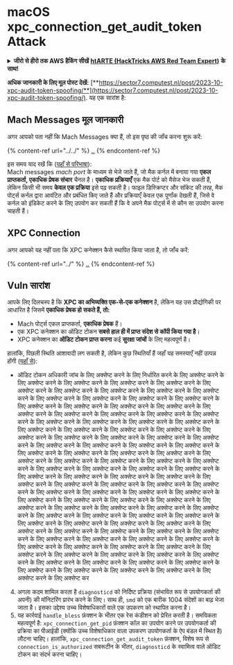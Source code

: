 # macOS xpc\_connection\_get\_audit\_token Attack

<details>

<summary><strong>जीरो से हीरो तक AWS हैकिंग सीखें</strong> <a href="https://training.hacktricks.xyz/courses/arte"><strong>htARTE (HackTricks AWS Red Team Expert)</strong></a> <strong>के साथ!</strong></summary>

HackTricks का समर्थन करने के अन्य तरीके:

* अगर आप अपनी **कंपनी का विज्ञापन HackTricks में देखना चाहते हैं** या **HackTricks को PDF में डाउनलोड करना चाहते हैं** तो [**सदस्यता योजनाएं देखें**](https://github.com/sponsors/carlospolop)!
* [**आधिकारिक PEASS और HackTricks स्वैग**](https://peass.creator-spring.com) प्राप्त करें
* हमारे विशेष [**NFTs**](https://opensea.io/collection/the-peass-family) संग्रह **The PEASS Family** की खोज करें
* **जुड़ें** 💬 [**डिस्कॉर्ड समूह**](https://discord.gg/hRep4RUj7f) या [**टेलीग्राम समूह**](https://t.me/peass) से या हमें **ट्विटर** 🐦 [**@carlospolopm**](https://twitter.com/hacktricks\_live)\*\* पर फॉलो\*\* करें।
* **अपने हैकिंग ट्रिक्स साझा करें** [**HackTricks**](https://github.com/carlospolop/hacktricks) और [**HackTricks Cloud**](https://github.com/carlospolop/hacktricks-cloud) github repos में PR जमा करके।

</details>

**अधिक जानकारी के लिए मूल पोस्ट देखें:** [**https://sector7.computest.nl/post/2023-10-xpc-audit-token-spoofing/**](https://sector7.computest.nl/post/2023-10-xpc-audit-token-spoofing/). यह एक सारांश है:

## Mach Messages मूल जानकारी

अगर आपको पता नहीं कि Mach Messages क्या हैं, तो इस पृष्ठ की जाँच करना शुरू करें:

{% content-ref url="../../" %}
[..](../../)
{% endcontent-ref %}

इस समय याद रखें कि ([यहाँ से परिभाषा](https://sector7.computest.nl/post/2023-10-xpc-audit-token-spoofing)):\
Mach messages _mach port_ के माध्यम से भेजे जाते हैं, जो मैक कर्नल में बनाया गया **एकल प्राप्तकर्ता, एकाधिक प्रेषक संचार** चैनल है। **एकाधिक प्रक्रियाएँ** एक मैक पोर्ट को मैसेज भेज सकती हैं, लेकिन किसी भी समय **केवल एक प्रक्रिया** इसे पढ़ सकती है। फाइल डिस्क्रिप्टर और सॉकेट की तरह, मैक पोर्ट्स कर्नल द्वारा आवंटित और प्रबंधित किए जाते हैं और प्रक्रियाएँ केवल एक पूर्णांक देखती हैं, जिसे वे कर्नल को इंडिकेट करने के लिए उपयोग कर सकती हैं कि वे अपने मैक पोर्ट्स में से कौन सा उपयोग करना चाहती हैं।

## XPC Connection

अगर आपको यह नहीं पता कि XPC कनेक्शन कैसे स्थापित किया जाता है, तो जाँच करें:

{% content-ref url="../" %}
[..](../)
{% endcontent-ref %}

## Vuln सारांश

आपके लिए दिलचस्प है कि **XPC का अभिव्यक्ति एक-से-एक कनेक्शन** है, लेकिन यह उस प्रौद्योगिकी पर आधारित है जिसमें **एकाधिक प्रेषक हो सकते हैं, तो:**

* Mach पोर्ट्स एकल प्राप्तकर्ता, **एकाधिक प्रेषक** हैं।
* एक XPC कनेक्शन का ऑडिट टोकन **सबसे हाल ही में प्राप्त संदेश से कॉपी किया गया है**।
* XPC कनेक्शन का **ऑडिट टोकन प्राप्त करना** कई **सुरक्षा जांचों** के लिए महत्वपूर्ण है।

हालांकि, पिछली स्थिति आशावादी लग सकती है, लेकिन कुछ स्थितियाँ हैं जहाँ यह समस्याएँ नहीं उत्पन्न होंगी ([यहाँ से](https://sector7.computest.nl/post/2023-10-xpc-audit-token-spoofing)):

* ऑडिट टोकन अधिकारी जांच के लिए अक्सेप्ट करने के लिए निर्धारित करने के लिए अक्सेप्ट करने के लिए अक्सेप्ट करने के लिए अक्सेप्ट करने के लिए अक्सेप्ट करने के लिए अक्सेप्ट करने के लिए अक्सेप्ट करने के लिए अक्सेप्ट करने के लिए अक्सेप्ट करने के लिए अक्सेप्ट करने के लिए अक्सेप्ट करने के लिए अक्सेप्ट करने के लिए अक्सेप्ट करने के लिए अक्सेप्ट करने के लिए अक्सेप्ट करने के लिए अक्सेप्ट करने के लिए अक्सेप्ट करने के लिए अक्सेप्ट करने के लिए अक्सेप्ट करने के लिए अक्सेप्ट करने के लिए अक्सेप्ट करने के लिए अक्सेप्ट करने के लिए अक्सेप्ट करने के लिए अक्सेप्ट करने के लिए अक्सेप्ट करने के लिए अक्सेप्ट करने के लिए अक्सेप्ट करने के लिए अक्सेप्ट करने के लिए अक्सेप्ट करने के लिए अक्सेप्ट करने के लिए अक्सेप्ट करने के लिए अक्सेप्ट करने के लिए अक्सेप्ट करने के लिए अक्सेप्ट करने के लिए अक्सेप्ट करने के लिए अक्सेप्ट करने के लिए अक्सेप्ट करने के लिए अक्सेप्ट करने के लिए अक्सेप्ट करने के लिए अक्सेप्ट करने के लिए अक्सेप्ट करने के लिए अक्सेप्ट करने के लिए अक्सेप्ट करने के लिए अक्सेप्ट करने के लिए अक्सेप्ट करने के लिए अक्सेप्ट करने के लिए अक्सेप्ट करने के लिए अक्सेप्ट करने के लिए अक्सेप्ट करने के लिए अक्सेप्ट करने के लिए अक्सेप्ट करने के लिए अक्सेप्ट करने के लिए अक्सेप्ट करने के लिए अक्सेप्ट करने के लिए अक्सेप्ट करने के लिए अक्सेप्ट करने के लिए अक्सेप्ट करने के लिए अक्सेप्ट करने के लिए अक्सेप्ट करने के लिए अक्सेप्ट करने के लिए अक्सेप्ट करने के लिए अक्सेप्ट करने के लिए अक्सेप्ट करने के लिए अक्सेप्ट करने के लिए अक्सेप्ट करने के लिए अक्सेप्ट करने के लिए अक्सेप्ट करने के लिए अक्सेप्ट करने के लिए अक्सेप्ट करने के लिए अक्सेप्ट करने के लिए अक्सेप्ट करने के लिए अक्सेप्ट करने के लिए अक्सेप्ट करने के लिए अक्सेप्ट करने के लिए अक्सेप्ट करने के लिए अक्सेप्ट करने के लिए अक्सेप्ट करने के लिए अक्सेप्ट करने के लिए अक्सेप्ट करने के लिए अक्सेप्ट करने के लिए अक्सेप्ट करने के लिए अक्सेप्ट करने के लिए अक्सेप्ट करने के लिए अक्सेप्ट करने के लिए अक्सेप्ट करने के लिए अक्सेप्ट करने के लिए अक्सेप्ट करने के लिए अक्सेप्ट करने के लिए अक्सेप्ट करने के लिए अक्सेप्ट करने के लिए अक्सेप्ट करने के लिए अक्सेप्ट करने के लिए अक्सेप्ट करने के लिए अक्सेप्ट करने के लिए अक्सेप्ट करने के लिए अक्सेप्ट करने के लिए अक्सेप्ट करने के लिए अक्सेप्ट करने के लिए अक्सेप्ट करने के लिए अक्सेप्ट करने के लिए अक्सेप्ट करने के लिए अक्सेप्ट करने के लिए अक्सेप्ट करने के लिए अक्सेप्ट करने के लिए अक्सेप्ट करने के लिए अक्सेप्ट करने के लिए अक्सेप्ट करने के लिए अक्सेप्ट करने के लिए अक्सेप्ट करने के लिए अक्सेप्ट करने के लिए अक्सेप्ट करने के लिए अक्सेप्ट कर

4. अगला कदम शामिल करता है `diagnosticd` को निर्दिष्ट प्रक्रिया (संभावित रूप से उपयोगकर्ता की अपनी) की मॉनिटरिंग प्रारंभ करने के लिए। साथ ही, `smd` को एक बारीक 1004 संदेशों का बाढ़ भेजा जाता है। इसका उद्देश्य उच्च विशेषाधिकारों वाले एक उपकरण को स्थापित करना है।
5. यह कार्रवाई `handle_bless` फ़ंक्शन के भीतर एक रेस कंडीशन को प्रेरित करती है। समयिकता महत्वपूर्ण है: `xpc_connection_get_pid` फ़ंक्शन कॉल का उपयोग करने पर उपयोगकर्ता की प्रक्रिया का पीआईडी (क्योंकि उच्च विशेषाधिकार वाला उपकरण उपयोगकर्ता के ऐप बंडल में स्थित है) लौटना चाहिए। हालांकि, `xpc_connection_get_audit_token` फ़ंक्शन, विशेष रूप से `connection_is_authorized` सबरूटीन के भीतर, `diagnosticd` के स्वामित्व वाले ऑडिट टोकन का संदर्भ करना चाहिए।
